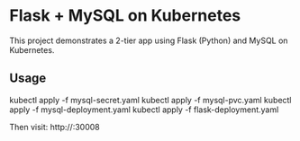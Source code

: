 # Flask + MySQL on Kubernetes

This project demonstrates a 2-tier app using Flask (Python) and MySQL on Kubernetes.

## Usage

kubectl apply -f mysql-secret.yaml
kubectl apply -f mysql-pvc.yaml
kubectl apply -f mysql-deployment.yaml
kubectl apply -f flask-deployment.yaml

Then visit:
http://<minikube-ip>:30008
